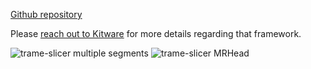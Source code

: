 [Github repository](https://github.com/KitwareMedical/trame-slicer)

Please [reach out to Kitware](https://www.kitware.com/contact/) for more details regarding that framework.

![trame-slicer multiple segments](/assets/images/apps/trame-slicer.png)
![trame-slicer MRHead](/assets/images/apps/trame-slicer-mrhead.png)
